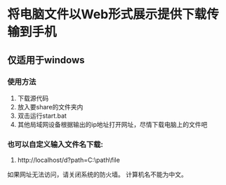 # 将电脑文件以Web形式展示提供下载传输到手机

## 仅适用于windows

### 使用方法
1. 下载源代码
1. 放入要share的文件夹内
1. 双击运行start.bat
1. 其他局域网设备根据输出的ip地址打开网址，尽情下载电脑上的文件吧

### 也可以自定义输入文件名下载:
1. http://localhost/d?path=C:\path\file

如果网址无法访问，请关闭系统的防火墙。
计算机名不能为中文。
